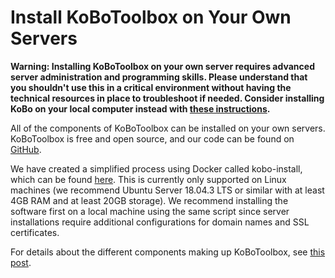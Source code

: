 # Install KoBoToolbox on Your Own Servers

**Warning: Installing KoBoToolbox on your own server requires advanced server administration and programming skills. Please understand that you shouldn't use this in a critical environment without having the technical resources in place to troubleshoot if needed. Consider installing KoBo on your local computer instead with [these instructions](kobo_local_computer.html).**

All of the components of KoBoToolbox can be installed on your own servers. KoBoToolbox is free and open source, and our code can be found on [GitHub](https://github.com/kobotoolbox).
 
We have created a simplified process using Docker called kobo-install, which can be found [here](https://github.com/kobotoolbox/kobo-install). This is currently only supported on Linux machines (we recommend Ubuntu Server 18.04.3 LTS or similar with at least 4GB RAM and at least 20GB storage). We recommend installing the software first on a local machine using the same script since server installations require additional configurations for domain names and SSL certificates.

For details about the different components making up KoBoToolbox, see [this post](software_architecture.html).

